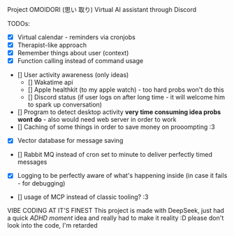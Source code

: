 Project OMOIDORI (思い 取り)
Virtual AI assistant through Discord

TODOs:

- [x] Virtual calendar - reminders via cronjobs
- [x] Therapist-like approach
- [x] Remember things about user (context)
- [x] Function calling instead of command usage
- [] User activity awareness (only ideas)
    - [] Wakatime api
    - [] Apple healthkit (to my apple watch) - too hard probs won't do this
    - [] Discord status (if user logs on after long time - it will welcome him to spark up conversation)
- [] Program to detect desktop activity **very time consuming idea probs wont do** - also would need web server in order to work
- [] Caching of some things in order to save money on prooompting :3
- [x] Vector database for message saving
- [] Rabbit MQ instead of cron set to minute to deliver perfectly timed messages
- [x] Logging to be perfectly aware of what's happening inside (in case it fails - for debugging)
- [] usage of MCP instead of classic tooling? :3

VIBE CODING AT IT'S FINEST
This project is made with DeepSeek, just had a quick *ADHD moment* idea and really had to make it reality :D
please don't look into the code, I'm retarded
